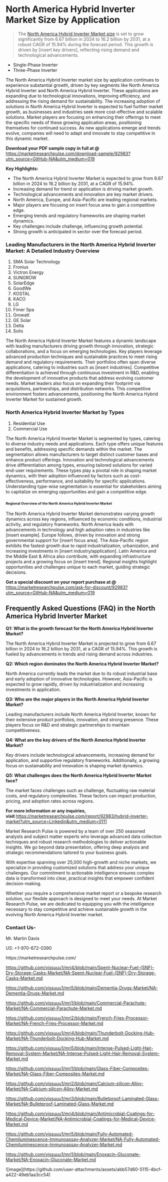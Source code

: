 <h1>North America Hybrid Inverter Market&nbsp;Size by Application</h1><blockquote><p>The <a href="https://marketresearchpulse.com/download-sample/92983?utm_source=GitHub-NA&amp;utm_medium=019">North America Hybrid Inverter Market size</a> is set to grow significantly from 6.67 billion in 2024 to 16.2 billion by 2031, at a robust CAGR of 15.94% during the forecast period. This growth is driven by [insert key drivers], reflecting rising demand and technological advancements.</p></blockquote><ul><li>Single-Phase Inverter<li> Three-Phase Inverter</li></ul><p>The North America Hybrid Inverter market size by application continues to experience substantial growth, driven by key segments like North America Hybrid Inverter and North America Hybrid Inverter. These applications are expanding due to technological innovations, improving efficiency, and addressing the rising demand for sustainability. The increasing adoption of solutions in North America Hybrid Inverter is expected to fuel further market growth, as businesses and industries seek more cost-effective and scalable solutions. Market players are focusing on enhancing their offerings to meet the specific needs of these growing application areas, positioning themselves for continued success. As new applications emerge and trends evolve, companies will need to adapt and innovate to stay competitive in this dynamic market.</p><p><strong>Download your PDF sample copy in full at @ </strong><a href="https://marketresearchpulse.com/download-sample/92983?utm_source=GitHub-NA&amp;utm_medium=019">https://marketresearchpulse.com/download-sample/92983?utm_source=GitHub-NA&amp;utm_medium=019</a></p><p><strong>Key Highlights: </strong></p><ul><li>The North America Hybrid Inverter Market is expected to grow from 6.67 billion in 2024 to 16.2 billion by 2031, at a CAGR of 15.94%.</li><li>Increasing demand for trend or application is driving market growth.</li><li>Technological advancements and innovation are key market drivers.</li><li>North America, Europe, and Asia-Pacific are leading regional markets.</li><li>Major players are focusing on insert focus area to gain a competitive edge.</li><li>Emerging trends and regulatory frameworks are shaping market dynamics.</li><li>Key challenges include challenge, influencing growth potential.</li><li>Strong growth is anticipated in sector over the forecast period.</li></ul><h3>Leading Manufacturers in the North America Hybrid Inverter Market: A Detailed Industry Overview</h3><ol><li>SMA Solar Technology</li><li>Fronius</li><li>Victron Energy</li><li>SUNGROW</li><li>SolarEdge</li><li>GoodWe</li><li>KOSTAL</li><li>KACO</li><li>LG</li><li>Fimer Spa</li><li>Growatt</li><li>GE Solar</li><li>Delta</li><li>Solis</li></ol><div class="flex max-w-full flex-col flex-grow"><div class="min-h-8 text-message flex w-full flex-col items-end gap-2 whitespace-normal break-words [.text-message+&amp;]:mt-5" dir="auto" data-message-author-role="assistant" data-message-id="fd8432e4-4910-450d-b182-61b7bfb0a01f" data-message-model-slug="gpt-4o"><div class="flex w-full flex-col gap-1 empty:hidden first:pt-[3px]"><div class="markdown prose w-full break-words dark:prose-invert light"><p>The North America Hybrid Inverter Market features a dynamic landscape with leading manufacturers driving growth through innovation, strategic collaborations, and a focus on emerging technologies. Key players leverage advanced production techniques and sustainable practices to meet rising demand and regulatory requirements. Their portfolios often span diverse applications, catering to industries such as [insert industries]. Competitive differentiation is achieved through continuous investment in R&amp;D, enabling the development of innovative products that address evolving customer needs. Market leaders also focus on expanding their footprint via acquisitions, partnerships, and distribution networks. This competitive environment fosters advancements, positioning the North America Hybrid Inverter Market for sustained growth.</p></div></div></div></div><h3>North America Hybrid Inverter Market by Types</h3><ol><li>Residential Use<li> Commercial Use</li></ol><div class="flex max-w-full flex-col flex-grow"><div class="min-h-8 text-message flex w-full flex-col items-end gap-2 whitespace-normal break-words [.text-message+&amp;]:mt-5" dir="auto" data-message-author-role="assistant" data-message-id="084470be-0bb7-4664-bddf-5156b4f41249" data-message-model-slug="gpt-4o-mini"><div class="flex w-full flex-col gap-1 empty:hidden first:pt-[3px]"><div class="markdown prose w-full break-words dark:prose-invert light"><p>The North America Hybrid Inverter Market is segmented by types, catering to diverse industry needs and applications. Each type offers unique features and benefits, addressing specific demands within the market. The segmentation allows manufacturers to target distinct customer bases and enhance product offerings. Innovation and technological advancements drive differentiation among types, ensuring tailored solutions for varied end-user requirements. These types play a pivotal role in shaping market dynamics, with their adoption influenced by factors such as cost-effectiveness, performance, and suitability for specific applications. Understanding type-wise segmentation is essential for stakeholders aiming to capitalize on emerging opportunities and gain a competitive edge.</p></div></div></div></div><h3><span style="font-size: 11px;">Regional Overview of the North America Hybrid Inverter Market</span></h3><div class="flex max-w-full flex-col flex-grow"><div class="min-h-8 text-message flex w-full flex-col items-end gap-2 whitespace-normal break-words [.text-message+&amp;]:mt-5" dir="auto" data-message-author-role="assistant" data-message-id="e9038762-ce64-4e30-91c9-9bd413514231" data-message-model-slug="gpt-4o-mini"><div class="flex w-full flex-col gap-1 empty:hidden first:pt-[3px]"><div class="markdown prose w-full break-words dark:prose-invert light"><p>The North America Hybrid Inverter Market demonstrates varying growth dynamics across key regions, influenced by economic conditions, industrial activity, and regulatory frameworks. North America leads with advancements in technology and high adoption rates in industries like [insert example]. Europe follows, driven by innovation and strong governmental support for [insert focus area]. The Asia-Pacific region exhibits the fastest growth due to rapid industrialization, urbanization, and increasing investments in [insert industry/application]. Latin America and the Middle East &amp; Africa also contribute, with expanding infrastructure projects and a growing focus on [insert trend]. Regional insights highlight opportunities and challenges unique to each market, guiding strategic decisions.</p></div></div></div></div><p><strong>Get a special discount on your report purchase at @ </strong><a href="https://marketresearchpulse.com/ask-for-discount/92983?utm_source=GitHub-NA&amp;utm_medium=019">https://marketresearchpulse.com/ask-for-discount/92983?utm_source=GitHub-NA&amp;utm_medium=019</a></p><h2>Frequently Asked Questions (FAQ) in the North America Hybrid Inverter Market</h2><p><strong>Q1: What is the growth forecast for the North America Hybrid Inverter Market?</strong></p><p>The North America Hybrid Inverter Market is projected to grow from 6.67 billion in 2024 to 16.2 billion by 2031, at a CAGR of 15.94%. This growth is fueled by advancements in trends and rising demand across industries.</p><p><strong>Q2: Which region dominates the North America Hybrid Inverter Market?</strong></p><p>North America currently leads the market due to its robust industrial base and early adoption of innovative technologies. However, Asia-Pacific is expected to grow rapidly, driven by industrialization and increasing investments in application.</p><p><strong>Q3: Who are the major players in the North America Hybrid Inverter Market?</strong></p><p>Leading manufacturers include North America Hybrid Inverter, known for their extensive product portfolios, innovation, and strong presence. These players focus on R&amp;D and strategic partnerships to maintain competitiveness.</p><p><strong>Q4: What are the key drivers of the North America Hybrid Inverter Market?</strong></p><p>Key drivers include technological advancements, increasing demand for application, and supportive regulatory frameworks. Additionally, a growing focus on sustainability and innovation is shaping market dynamics.</p><p><strong>Q5: What challenges does the North America Hybrid Inverter Market face?</strong></p><p>The market faces challenges such as challenge, fluctuating raw material costs, and regulatory complexities. These factors can impact production, pricing, and adoption rates across regions.</p><p><strong>For more information or any inquiries, visit&nbsp;</strong><a href="https://marketresearchpulse.com/report/92983/hybrid-inverter-market?utm_source=Linkedin&utm_medium=0111">https://marketresearchpulse.com/report/92983/hybrid-inverter-market?utm_source=Linkedin&utm_medium=0111</a></p><p>Market Research Pulse is powered by a team of over 250 seasoned analysts and subject matter experts who leverage advanced data collection techniques and robust research methodologies to deliver actionable insights. We go beyond data presentation, offering deep analysis and strategic recommendations tailored to your business goals.</p><p>With expertise spanning over 25,000 high-growth and niche markets, we specialize in providing customized solutions that address your unique challenges. Our commitment to actionable intelligence ensures complex data is transformed into clear, practical insights that empower confident decision-making.</p><p>Whether you require a comprehensive market report or a bespoke research solution, our flexible approach is designed to meet your needs. At Market Research Pulse, we are dedicated to equipping you with the intelligence necessary to stay competitive and achieve sustainable growth in the evolving North America Hybrid Inverter market.</p><h3><strong>Contact Us-</strong></h3><p>Mr. Martin Davis</p><p>US: +1-970-672-0390</p><p>https://marketresearchpulse.com/</p><p><a href="https://github.com/vissuuu1/mri4/blob/main/Spent-Nuclear-Fuel-(SNF)-Dry-Storage-Casks-Market/NA-Spent-Nuclear-Fuel-(SNF)-Dry-Storage-Casks-Market.md">https://github.com/vissuuu1/mri4/blob/main/Spent-Nuclear-Fuel-(SNF)-Dry-Storage-Casks-Market/NA-Spent-Nuclear-Fuel-(SNF)-Dry-Storage-Casks-Market.md</a></p><p><a href="https://github.com/vissuuu1/mri5/blob/main/Dementia-Drugs-Market/NA-Dementia-Drugs-Market.md">https://github.com/vissuuu1/mri5/blob/main/Dementia-Drugs-Market/NA-Dementia-Drugs-Market.md</a></p><p><a href="https://github.com/vissuuu1/mri1/blob/main/Commercial-Parachute-Market/NA-Commercial-Parachute-Market.md">https://github.com/vissuuu1/mri1/blob/main/Commercial-Parachute-Market/NA-Commercial-Parachute-Market.md</a></p><p><a href="https://github.com/vissuuu1/mri2/blob/main/French-Fries-Processor-Market/NA-French-Fries-Processor-Market.md">https://github.com/vissuuu1/mri2/blob/main/French-Fries-Processor-Market/NA-French-Fries-Processor-Market.md</a></p><p><a href="https://github.com/vissuuu1/mri4/blob/main/Thunderbolt-Docking-Hub-Market/NA-Thunderbolt-Docking-Hub-Market.md">https://github.com/vissuuu1/mri4/blob/main/Thunderbolt-Docking-Hub-Market/NA-Thunderbolt-Docking-Hub-Market.md</a></p><p><a href="https://github.com/vissuuu1/mri5/blob/main/Intense-Pulsed-Light-Hair-Removal-System-Market/NA-Intense-Pulsed-Light-Hair-Removal-System-Market.md">https://github.com/vissuuu1/mri5/blob/main/Intense-Pulsed-Light-Hair-Removal-System-Market/NA-Intense-Pulsed-Light-Hair-Removal-System-Market.md</a></p><p><a href="https://github.com/vissuuu1/mri1/blob/main/Glass-Fiber-Composites-Market/NA-Glass-Fiber-Composites-Market.md">https://github.com/vissuuu1/mri1/blob/main/Glass-Fiber-Composites-Market/NA-Glass-Fiber-Composites-Market.md</a></p><p><a href="https://github.com/vissuuu1/mri2/blob/main/Calcium-silicon-Alloy-Market/NA-Calcium-silicon-Alloy-Market.md">https://github.com/vissuuu1/mri2/blob/main/Calcium-silicon-Alloy-Market/NA-Calcium-silicon-Alloy-Market.md</a></p><p><a href="https://github.com/vissuuu1/mri3/blob/main/Bulletproof-Laminated-Glass-Market/NA-Bulletproof-Laminated-Glass-Market.md">https://github.com/vissuuu1/mri3/blob/main/Bulletproof-Laminated-Glass-Market/NA-Bulletproof-Laminated-Glass-Market.md</a></p><p><a href="https://github.com/vissuuu1/mri4/blob/main/Antimicrobial-Coatings-for-Medical-Device-Market/NA-Antimicrobial-Coatings-for-Medical-Device-Market.md">https://github.com/vissuuu1/mri4/blob/main/Antimicrobial-Coatings-for-Medical-Device-Market/NA-Antimicrobial-Coatings-for-Medical-Device-Market.md</a></p><p><a href="https://github.com/vissuuu1/mri5/blob/main/Fully-Automated-Chemiluminescence-Immunoassay-Analyzer-Market/NA-Fully-Automated-Chemiluminescence-Immunoassay-Analyzer-Market.md">https://github.com/vissuuu1/mri5/blob/main/Fully-Automated-Chemiluminescence-Immunoassay-Analyzer-Market/NA-Fully-Automated-Chemiluminescence-Immunoassay-Analyzer-Market.md</a></p><p><a href="https://github.com/vissuuu1/mri1/blob/main/Enoxacin-Gluconate-Market/NA-Enoxacin-Gluconate-Market.md">https://github.com/vissuuu1/mri1/blob/main/Enoxacin-Gluconate-Market/NA-Enoxacin-Gluconate-Market.md</a></p>
![image](https://github.com/user-attachments/assets/abb57d60-5115-4bcf-a422-49eb1aa3cc54)
